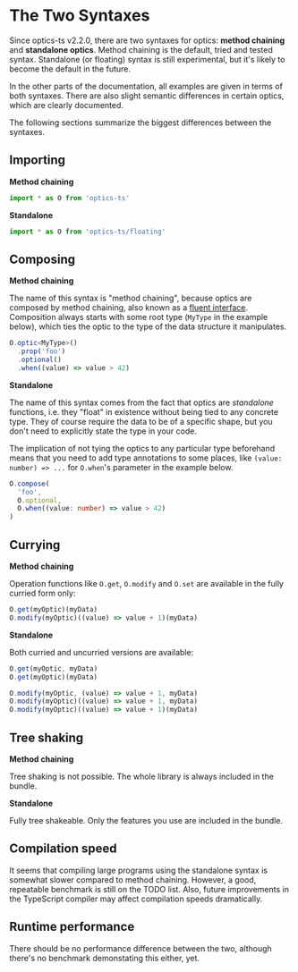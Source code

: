 # The Two Syntaxes

Since optics-ts v2.2.0, there are two syntaxes for optics: **method chaining**
and **standalone optics**. Method chaining is the default, tried and tested
syntax. Standalone (or floating) syntax is still experimental, but it's likely
to become the default in the future.

In the other parts of the documentation, all examples are given in terms of both
syntaxes. There are also slight semantic differences in certain optics, which
are clearly documented.

The following sections summarize the biggest differences between the syntaxes.

## Importing

**Method chaining**

```typescript
import * as O from 'optics-ts'
```

**Standalone**

```typescript
import * as O from 'optics-ts/floating'
```

## Composing

**Method chaining**

The name of this syntax is "method chaining", because optics are composed by
method chaining, also known as a
[fluent interface](https://en.wikipedia.org/wiki/Fluent_interface). Composition
always starts with some root type (`MyType` in the example below), which ties
the optic to the type of the data structure it manipulates.

```typescript
O.optic<MyType>()
  .prop('foo')
  .optional()
  .when((value) => value > 42)
```

**Standalone**

The name of this syntax comes from the fact that optics are _standalone_
functions, i.e. they "float" in existence without being tied to any concrete
type. They of course require the data to be of a specific shape, but you don't
need to explicitly state the type in your code.

The implication of not tying the optics to any particular type beforehand means
that you need to add type annotations to some places, like
`(value: number) => ...` for `O.when`'s parameter in the example below.

```typescript
O.compose(
  'foo',
  O.optional,
  O.when((value: number) => value > 42)
)
```

## Currying

**Method chaining**

Operation functions like `O.get`, `O.modify` and `O.set` are available in the
fully curried form only:

```typescript
O.get(myOptic)(myData)
O.modify(myOptic)((value) => value + 1)(myData)
```

**Standalone**

Both curried and uncurried versions are available:

```typescript
O.get(myOptic, myData)
O.get(myOptic)(myData)

O.modify(myOptic, (value) => value + 1, myData)
O.modify(myOptic)((value) => value + 1, myData)
O.modify(myOptic)((value) => value + 1)(myData)
```

## Tree shaking

**Method chaining**

Tree shaking is not possible. The whole library is always included in the
bundle.

**Standalone**

Fully tree shakeable. Only the features you use are included in the bundle.

## Compilation speed

It seems that compiling large programs using the standalone syntax is somewhat
slower compared to method chaining. However, a good, repeatable benchmark is
still on the TODO list. Also, future improvements in the TypeScript compiler may
affect compilation speeds dramatically.

## Runtime performance

There should be no performance difference between the two, although there's no
benchmark demonstating this either, yet.
